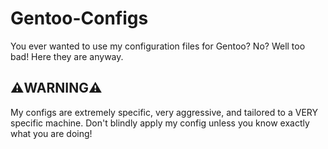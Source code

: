 # Gentoo-Configs
You ever wanted to use my configuration files for Gentoo? No? Well too bad! Here they are anyway.
## ⚠️WARNING⚠️
My configs are extremely specific, very aggressive, and tailored to a VERY specific machine. Don't blindly apply my config unless you know exactly what you are doing!
